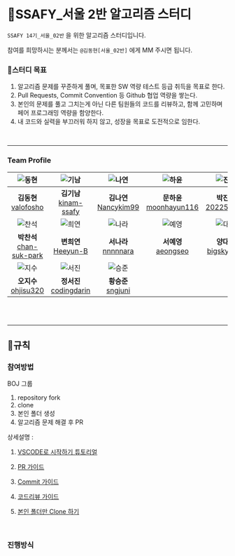 # 📖SSAFY_서울 2반 알고리즘 스터디

`SSAFY 14기_서울_02반` 을 위한 알고리즘 스터디입니다.

참여를 희망하시는 분께서는 `@김동현[서울_02반]` 에게 MM 주시면 됩니다.
<br>

### 📌스터디 목표

1. 알고리즘 문제를 꾸준하게 풀며, 목표한 SW 역량 테스트 등급 취득을 목표로 한다.
2. Pull Requests, Commit Convention 등 Github 협업 역량을 쌓는다.
3. 본인의 문제를 풀고 그치는게 아닌 다른 팀원들의 코드를 리뷰하고, 함께 고민하며 페어 프로그래밍 역량을 함양한다.
4. 내 코드와 실력을 부끄러워 하지 않고, 성장을 목표로 도전적으로 임한다.

<br>



---

### Team Profile
|![동현](https://avatars.githubusercontent.com/u/58420112?v=4)|![기남](https://avatars.githubusercontent.com/u/221251691?v=4)|![나연](https://avatars.githubusercontent.com/u/79682888?v=4)|![하윤](https://avatars.githubusercontent.com/u/219803262?v=4)|![진영](https://avatars.githubusercontent.com/u/91312489?v=4)|
|:---:|:---:|:---:|:---:|:---:|
|**김동현** <br> [valofosho](https://github.com/valofosho) <br>|**김기남** <br> [kinam-ssafy](https://github.com/kinam-ssafy)<br>| **김나연** <br> [Nancykim99](https://github.com/Nancykim99) <br>|**문하윤** <br>[moonhayun116](https://github.com/moonhayun116)<br>|**박진영** <br> [202250274](https://github.com/202250274)<br>|
|![찬석](https://avatars.githubusercontent.com/u/221036337?v=4)|![희연](https://avatars.githubusercontent.com/u/197713492?v=4)|![나라](https://avatars.githubusercontent.com/u/221251629?v=4)|![예영](https://avatars.githubusercontent.com/u/221251770?v=4)|![대천](https://avatars.githubusercontent.com/u/221086209?v=4)|
| **박찬석** <br> [chan-suk-park](https://github.com/chan-suk-park)<br>| **변희연** <br> [Heeyun-B](https://github.com/Heeyun-B)<br>|**서나라** <br>[nnnnnara](https://github.com/nnnnnara)<br>|**서예영** <br>[aeongseo](https://github.com/aeongseo)| **양대천** <br> [bigskyyang](https://github.com/bigskyyang) <br>|
|![지수](https://avatars.githubusercontent.com/u/151099185?v=4)|![서진](https://avatars.githubusercontent.com/u/221236928?v=4)|![승준](https://avatars.githubusercontent.com/u/92257971?v=4)|
|**오지수** <br> [ohjisu320](https://github.com/ohjisu320) <br>|**정서진**<br> [codingdarin](https://github.com/codingdarin) <br>|**황승준** <br>[sngjuni](https://github.com/sngjuni)<br>|

<br><br>



---

## 📜규칙

### 참여방법

BOJ 그룹 

1. repository fork
2. clone
3. 본인 폴더 생성
4. 알고리즘 문제 해결 후 PR


상세설명 :
<br>


1. [VSCODE로 시작하기 튜토리얼](.docs/GETTING_STARTED.md)


2. [PR 가이드](.docs/PULL_REQUESTS_GUIDE.md)


3. [Commit 가이드](./docs/HOW_TO_COMMIT_GUIDE.md)


4. [코드리뷰 가이드](.docs/CODE_REVIEW_GUIDE.md)


5. [본인 폴더만 Clone 하기](.docs/Only_My_Folder_Clone_Guide.md)


<br>

### 진행방식
